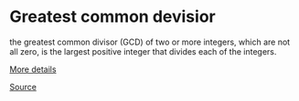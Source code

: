 # Greatest common devisior

the greatest common divisor (GCD) of two or more integers, which are not all zero, is the largest positive integer that divides each of the integers.

[More details](https://en.wikipedia.org/wiki/Greatest_common_divisor)

[Source](greatest-common-devisior.ts#L5)
